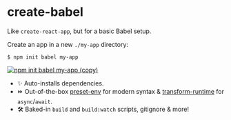 # create-babel

Like `create-react-app`, but for a basic Babel setup.

Create an app in a new `./my-app` directory:

```shell
$ npm init babel my-app
```

[![npm init babel my-app (copy)](https://copyhaste.com/i?t=npm%20init%20babel%20my-app)](https://copyhaste.com/c?t=npm%20init%20babel%20my-app "npm init babel my-app (copy)")

* :sparkles: Auto-installs dependencies.
* :fast_forward: Out-of-the-box [preset-env](https://babeljs.io/docs/en/babel-preset-env) for modern syntax & [transform-runtime](https://babeljs.io/docs/en/babel-plugin-transform-runtime) for `async`/`await`.
* 🛠️ Baked-in `build` and `build:watch` scripts, gitignore & more!
